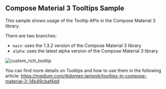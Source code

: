 ## Compose Material 3 Tooltips Sample

This sample shows usage of the Tooltip APIs in the Compose Material 3 library.

There are two branches:
- `main`: uses the 1.3.2 version of the Compose Material 3 library
- `alpha`: uses the latest alpha version of the Compose Material 3 library


![custom_rich_tooltip](https://github.com/user-attachments/assets/1ec403df-196c-4d0c-86c1-3ba61c8b4c8e)

You can find more details on Tooltips and how to use them in the following article: https://medium.com/@domen.lanisnik/tooltips-in-compose-material-3-14b49cbaf4dd
